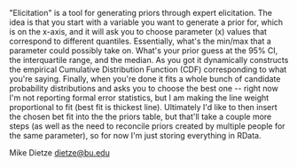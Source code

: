 "Elicitation" is a tool for generating priors through expert elicitation. The idea is that you start with a variable you want to generate a prior for, which is on the x-axis, and it will ask you to choose parameter (x) values that correspond to different quantiles. Essentially, what's the min/max that a parameter could possibly take on. What's your prior guess at the 95% CI, the interquartile range, and the median. As you got it dynamically constructs the empirical Cumulative Distribution Function (CDF) corresponding to what you're saying. Finally, when you're done it fits a whole bunch of candidate probability distributions and asks you to choose the best one -- right now I'm not reporting formal error statistics, but I am making the line weight proportional to fit (best fit is thickest line). Ultimately I'd like to then insert the chosen bet fit into the the priors table, but that'll take a couple more steps (as well as the need to reconcile priors created by multiple people for the same parameter), so for now I'm just storing everything in RData.

Mike Dietze
dietze@bu.edu
